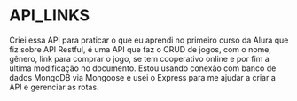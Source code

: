# API_LINKS

Criei essa API para praticar o que eu aprendi no primeiro curso da Alura que fiz sobre API Restful, é uma API que faz o CRUD de jogos, com o nome, gênero, link para comprar o jogo, se tem cooperativo online e por fim a ultima modificação no documento. Estou usando conexão com banco de dados MongoDB via Mongoose e usei o Express para me ajudar a criar a API e gerenciar as rotas.
